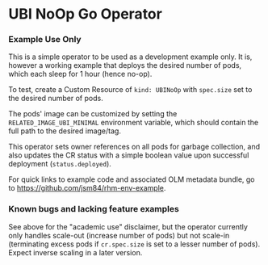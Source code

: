 # UBI NoOp Go Operator
### Example Use Only
This is a simple operator to be used as a development example only. It is, however a working example that deploys the desired number of pods, which each sleep for 1 hour (hence no-op).

To test, create a Custom Resource of `kind: UBINoOp` with `spec.size` set to the desired number of pods.

The pods' image can be customized by setting the `RELATED_IMAGE_UBI_MINIMAL` environment variable, which should contain the full path to the desired image/tag.

This operator sets owner references on all pods for garbage collection, and also updates the CR status with a simple boolean value upon successful deployment (`status.deployed`).

For quick links to example code and associated OLM metadata bundle, go to https://github.com/jsm84/rhm-env-example.

### Known bugs and lacking feature examples

See above for the "academic use" disclaimer, but the operator currently only handles scale-out (increase number of pods) but not scale-in (terminating excess pods if `cr.spec.size` is set to a lesser number of pods).
Expect inverse scaling in a later version.

